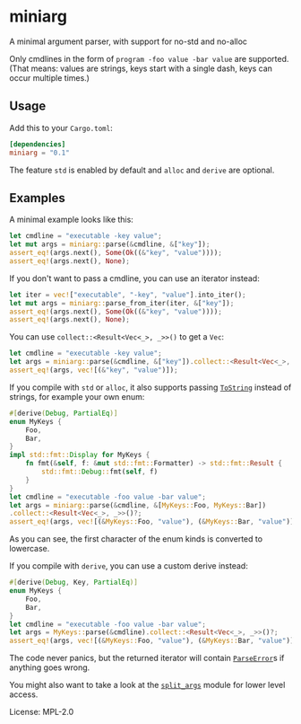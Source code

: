 # miniarg

A minimal argument parser, with support for no-std and no-alloc

Only cmdlines in the form of `program -foo value -bar value` are supported.
(That means: values are strings, keys start with a single dash, keys can occur multiple times.)

## Usage

Add this to your `Cargo.toml`:
```toml
[dependencies]
miniarg = "0.1"
```
The feature `std` is enabled by default and `alloc` and `derive` are optional.

## Examples

A minimal example looks like this:
```rust
let cmdline = "executable -key value";
let mut args = miniarg::parse(&cmdline, &["key"]);
assert_eq!(args.next(), Some(Ok((&"key", "value"))));
assert_eq!(args.next(), None);
```

If you don't want to pass a cmdline, you can use an iterator instead:

```rust
let iter = vec!["executable", "-key", "value"].into_iter();
let mut args = miniarg::parse_from_iter(iter, &["key"]);
assert_eq!(args.next(), Some(Ok((&"key", "value"))));
assert_eq!(args.next(), None);
```

You can use `collect::<Result<Vec<_>, _>>()` to get a `Vec`:
```rust
let cmdline = "executable -key value";
let args = miniarg::parse(&cmdline, &["key"]).collect::<Result<Vec<_>, _>>()?;
assert_eq!(args, vec![(&"key", "value")]);
```

If you compile with `std` or `alloc`, it also supports passing [`ToString`] instead of strings,
for example your own enum:
```rust
#[derive(Debug, PartialEq)]
enum MyKeys {
    Foo,
    Bar,
}
impl std::fmt::Display for MyKeys {
    fn fmt(&self, f: &mut std::fmt::Formatter) -> std::fmt::Result {
        std::fmt::Debug::fmt(self, f)
    }
}
let cmdline = "executable -foo value -bar value";
let args = miniarg::parse(&cmdline, &[MyKeys::Foo, MyKeys::Bar])
.collect::<Result<Vec<_>, _>>()?;
assert_eq!(args, vec![(&MyKeys::Foo, "value"), (&MyKeys::Bar, "value")]);
```
As you can see, the first character of the enum kinds is converted to lowercase.

If you compile with `derive`, you can use a custom derive instead:
```rust
#[derive(Debug, Key, PartialEq)]
enum MyKeys {
    Foo,
    Bar,
}
let cmdline = "executable -foo value -bar value";
let args = MyKeys::parse(&cmdline).collect::<Result<Vec<_>, _>>()?;
assert_eq!(args, vec![(&MyKeys::Foo, "value"), (&MyKeys::Bar, "value")]);
```

The code never panics, but the returned iterator will contain [`ParseError`]s
if anything goes wrong.

You might also want to take a look at the [`split_args`] module for lower level access.

[`ToString`]: https://doc.rust-lang.org/nightly/alloc/string/trait.ToString.html
[`ParseError`]: enum.ParseError.html
[`split_args`]: split_args/index.html

License: MPL-2.0
